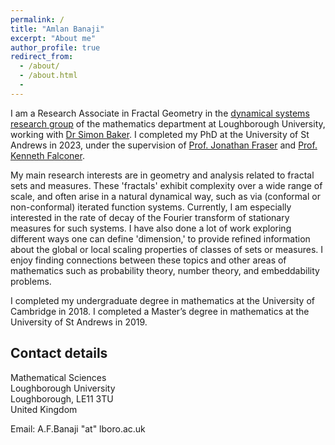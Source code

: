 ```yaml
---
permalink: /
title: "Amlan Banaji"
excerpt: "About me"
author_profile: true
redirect_from:
  - /about/
  - /about.html
  -
---
```


I am a Research Associate in Fractal Geometry in the [dynamical systems research group](https://www.lboro.ac.uk/departments/maths/research/research-groups-and-centres/dynamical-systems/) of the mathematics department at Loughborough University, working with [Dr Simon Baker](https://simonbakermaths.wordpress.com/). I completed my PhD at the University of St Andrews in 2023, under the supervision of [Prof. Jonathan Fraser](https://jonathan-fraser.github.io/homepage/) and [Prof. Kenneth Falconer](https://kennethfalconer.github.io/index.html). 

My main research interests are in geometry and analysis related to fractal sets and measures. These 'fractals' exhibit complexity over a wide range of scale, and often arise in a natural dynamical way, such as via (conformal or non-conformal) iterated function systems. Currently, I am especially interested in the rate of decay of the Fourier transform of stationary measures for such systems. I have also done a lot of work exploring different ways one can define 'dimension,' to provide refined information about the global or local scaling properties of classes of sets or measures. I enjoy finding connections between these topics and other areas of mathematics such as probability theory, number theory, and embeddability problems. 

I completed my undergraduate degree in mathematics at the University of Cambridge in 2018. I completed a Master’s degree in mathematics at the University of St Andrews in 2019. 

## Contact details

Mathematical Sciences  
Loughborough University  
Loughborough,  LE11 3TU  
United Kingdom

Email: A.F.Banaji "at" lboro.ac.uk
